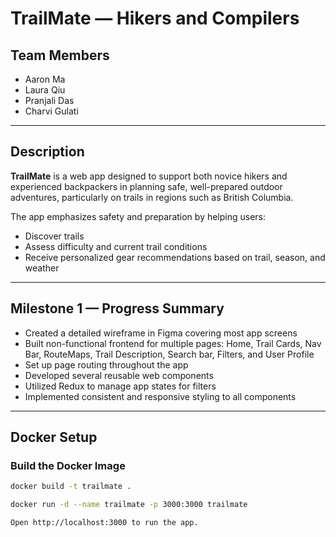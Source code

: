 # TrailMate — Hikers and Compilers

## Team Members
- Aaron Ma  
- Laura Qiu  
- Pranjali Das  
- Charvi Gulati  

---

## Description
**TrailMate** is a web app designed to support both novice hikers and experienced backpackers in planning safe, well-prepared outdoor adventures, particularly on trails in regions such as British Columbia.

The app emphasizes safety and preparation by helping users:
- Discover trails  
- Assess difficulty and current trail conditions  
- Receive personalized gear recommendations based on trail, season, and weather  

---

## Milestone 1 — Progress Summary
- Created a detailed wireframe in Figma covering most app screens  
- Built non-functional frontend for multiple pages: Home, Trail Cards, Nav Bar, RouteMaps, Trail Description, Search bar, Filters, and User Profile  
- Set up page routing throughout the app  
- Developed several reusable web components 
- Utilized Redux to manage app states for filters
- Implemented consistent and responsive styling to all components
---

## Docker Setup

### Build the Docker Image
```bash
docker build -t trailmate .

docker run -d --name trailmate -p 3000:3000 trailmate

Open http://localhost:3000 to run the app.
